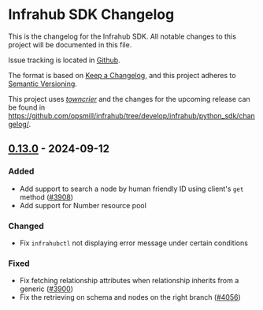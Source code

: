 # Infrahub SDK Changelog

This is the changelog for the Infrahub SDK.
All notable changes to this project will be documented in this file.

Issue tracking is located in [Github](https://github.com/opsmill/infrahub/issues).

The format is based on [Keep a Changelog](https://keepachangelog.com/en/1.1.0/), and this project adheres to [Semantic Versioning](https://semver.org/spec/v2.0.0.html).

This project uses [*towncrier*](https://towncrier.readthedocs.io/) and the changes for the upcoming release can be found in <https://github.com/opsmill/infrahub/tree/develop/infrahub/python_sdk/changelog/>.

<!-- towncrier release notes start -->

## [0.13.0](https://github.com/opsmill/infrahub/tree/v0.13.0) - 2024-09-12

### Added

- Add support to search a node by human friendly ID using client's `get` method ([#3908](https://github.com/opsmill/infrahub/issues/3908))
- Add support for Number resource pool

### Changed

- Fix `infrahubctl` not displaying error message under certain conditions

### Fixed

- Fix fetching relationship attributes when relationship inherits from a generic ([#3900](https://github.com/opsmill/infrahub/issues/3900))
- Fix the retrieving on schema and nodes on the right branch ([#4056](https://github.com/opsmill/infrahub/issues/4056))
